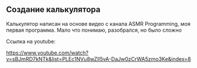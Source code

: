 ## Создание калькулятора 

Калькулятор написан на основе видео с канала ASMR Programming, моя первая программа. Мало что понимаю, разобрался, но было сложно

Ссылка на youtube:

https://www.youtube.com/watch?v=sBJmRD7kNTk&list=PLEc1NVu8wZIl5vA-DaJw0zCrWA5zmo3Ke&index=8